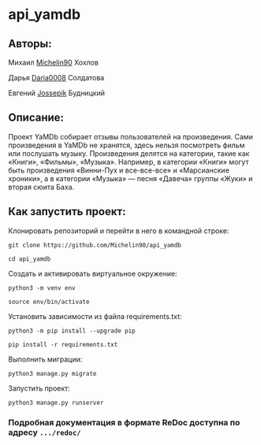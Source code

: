 # api_yamdb

## Авторы:
Михаил [Michelin90](https://github.com/Michelin90) Хохлов

Дарья [Daria0008](https://github.com/Daria0008) Солдатова

Евгений [Jossepik](https://github.com/Jossepik) Будницкий 

## Описание:
Проект YaMDb собирает отзывы пользователей на произведения. 
Сами произведения в YaMDb не хранятся, здесь нельзя посмотреть 
фильм или послушать музыку.
Произведения делятся на категории, такие как «Книги», «Фильмы», 
«Музыка». Например, в категории «Книги» могут быть произведения 
«Винни-Пух и все-все-все» и «Марсианские хроники», а в категории 
«Музыка» — песня «Давеча» группы «Жуки» и вторая сюита Баха.
## Как запустить проект:

Клонировать репозиторий и перейти в него в командной строке:

```
git clone https://github.com/Michelin90/api_yamdb
```

```
cd api_yamdb
```

Cоздать и активировать виртуальное окружение:

```
python3 -m venv env
```

```
source env/bin/activate
```

Установить зависимости из файла requirements.txt:

```
python3 -m pip install --upgrade pip
```

```
pip install -r requirements.txt
```

Выполнить миграции:

```
python3 manage.py migrate
```

Запустить проект:

```
python3 manage.py runserver
```

### Подробная документация в формате ReDoc доступна по адресу ```.../redoc/```